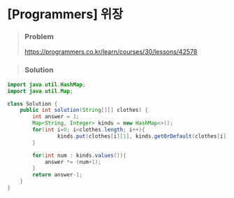 # [Programmers] 위장



> ### Problem
>
> https://programmers.co.kr/learn/courses/30/lessons/42578



> ### Solution

```java
import java.util.HashMap;
import java.util.Map;

class Solution {
    public int solution(String[][] clothes) {
        int answer = 1;
        Map<String, Integer> kinds = new HashMap<>();
        for(int i=0; i<clothes.length; i++){
                kinds.put(clothes[i][1], kinds.getOrDefault(clothes[i][1], 0) + 1);
        }

        for(int num : kinds.values()){
            answer *= (num+1);
        }
        return answer-1;
    }
}
```

